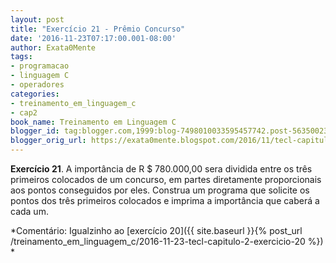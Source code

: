 ```yaml
---
layout: post
title: "Exercício 21 - Prêmio Concurso"
date: '2016-11-23T07:17:00.001-08:00'
author: Exata0Mente
tags:
- programacao
- linguagem C
- operadores
categories:
- treinamento_em_linguagem_c
- cap2  
book_name: Treinamento em Linguagem C
blogger_id: tag:blogger.com,1999:blog-7498010033595457742.post-5635002374358831975
blogger_orig_url: https://exata0mente.blogspot.com/2016/11/tecl-capitulo-2-exercicio-21.html
---
```


**Exercício 21**. A importância de R  $ 780.000,00 sera dividida entre os três primeiros colocados de um concurso, em partes diretamente proporcionais aos pontos conseguidos por eles. Construa um programa que solicite os pontos dos três primeiros colocados e imprima a importância que caberá a cada um.

*Comentário: Igualzinho ao [exercício 20]({{ site.baseurl }}{% post_url /treinamento_em_linguagem_c/2016-11-23-tecl-capitulo-2-exercicio-20 %}) *
